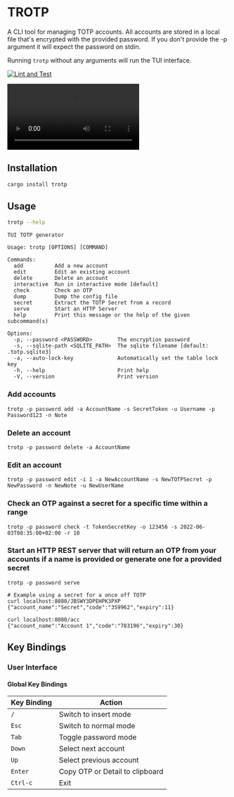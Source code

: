 # TROTP

A CLI tool for managing TOTP accounts.
All accounts are stored in a local file that's encrypted with the provided password.
If you don't provide the -p argument it will expect the password on stdin.

Running `trotp` without any arguments will run the TUI interface.

[![Lint and Test](https://github.com/Krakaw/TOTP/actions/workflows/test.yml/badge.svg)](https://github.com/Krakaw/TOTP/actions/workflows/test.yml)

![](demo/demo.webm)

## Installation

```bash
cargo install trotp
```
## Usage

```bash
trotp --help
```

```
TUI TOTP generator

Usage: trotp [OPTIONS] [COMMAND]

Commands:
  add          Add a new account
  edit         Edit an existing account
  delete       Delete an account
  interactive  Run in interactive mode [default]
  check        Check an OTP
  dump         Dump the config file
  secret       Extract the TOTP Secret from a record
  serve        Start an HTTP Server
  help         Print this message or the help of the given subcommand(s)

Options:
  -p, --password <PASSWORD>        The encryption password
  -s, --sqlite-path <SQLITE_PATH>  The sqlite filename [default: .totp.sqlite3]
  -a, --auto-lock-key              Automatically set the table lock key
  -h, --help                       Print help
  -V, --version                    Print version
```

### Add accounts

    trotp -p password add -a AccountName -s SecretToken -u Username -p Password123 -n Note

### Delete an account

    trotp -p password delete -a AccountName

### Edit an account

    trotp -p password edit -i 1 -a NewAccountName -s NewTOTPSecret -p NewPassword -n NewNote -u NewUserName

### Check an OTP against a secret for a specific time within a range

    trotp -p password check -t TokenSecretKey -o 123456 -s 2022-06-03T08:35:00+02:00 -r 10  

### Start an HTTP REST server that will return an OTP from your accounts if a name is provided or generate one for a provided secret

    trotp -p password serve

    # Example using a secret for a once off TOTP
    curl localhost:8080/JBSWY3DPEHPK3PXP
    {"account_name":"Secret","code":"359962","expiry":11}

    curl localhost:8080/acc
    {"account_name":"Account 1","code":"783196","expiry":30}

## Key Bindings

### User Interface

#### Global Key Bindings
| Key Binding | Action                          |
|-------------|---------------------------------|
| `/`         | Switch to insert mode           |
| `Esc`       | Switch to normal mode           |
| `Tab`       | Toggle password mode            |
| `Down`      | Select next account             |
| `Up`        | Select previous account         |
| `Enter`     | Copy OTP or Detail to clipboard |
| `Ctrl-c`    | Exit                            |
